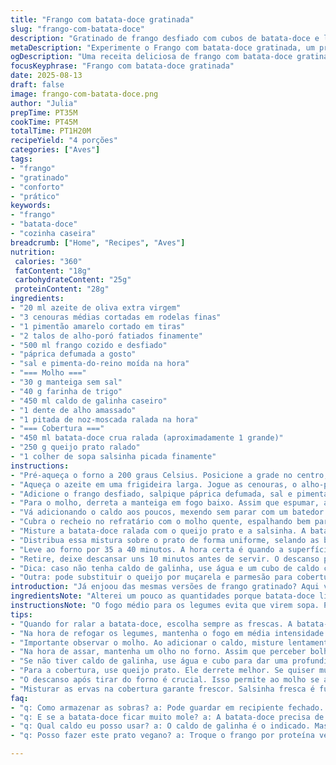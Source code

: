 ```yaml
---
title: "Frango com batata-doce gratinada"
slug: "frango-com-batata-doce"
description: "Gratinado de frango desfiado com cubos de batata-doce e legumes salteados, finalizado com molho branco espesso e cobertura cremosa de queijo. Uma variação equilibrada com toque de páprica defumada e alho, trazendo aroma e sabor intensos. Cozido até que a batata-doce fique macia, porém firme, e a cobertura borbulhante e dourada. Ideal para almoços rápidos e jantares confort, sem ingredientes comuns que causam alergias. Lembrando que o frango pode ser substituído por peru ou até sobras refogadas. Completo, prático e versátil, brinca com texturas e sabores, fazendo diferente daquela batida tradicional."
metaDescription: "Experimente o Frango com batata-doce gratinada, um prato simples, saboroso e nutritivo para as refeições do dia a dia"
ogDescription: "Uma receita deliciosa de frango com batata-doce gratinada, ideal para almoços ou jantares aconchegantes em família"
focusKeyphrase: "Frango com batata-doce gratinada"
date: 2025-08-13
draft: false
image: frango-com-batata-doce.png
author: "Julia"
prepTime: PT35M
cookTime: PT45M
totalTime: PT1H20M
recipeYield: "4 porções"
categories: ["Aves"]
tags:
- "frango"
- "gratinado"
- "conforto"
- "prático"
keywords:
- "frango"
- "batata-doce"
- "cozinha caseira"
breadcrumb: ["Home", "Recipes", "Aves"]
nutrition: 
 calories: "360"
 fatContent: "18g"
 carbohydrateContent: "25g"
 proteinContent: "28g"
ingredients:
- "20 ml azeite de oliva extra virgem"
- "3 cenouras médias cortadas em rodelas finas"
- "1 pimentão amarelo cortado em tiras"
- "2 talos de alho-poró fatiados finamente"
- "500 ml frango cozido e desfiado"
- "páprica defumada a gosto"
- "sal e pimenta-do-reino moída na hora"
- "=== Molho ==="
- "30 g manteiga sem sal"
- "40 g farinha de trigo"
- "450 ml caldo de galinha caseiro"
- "1 dente de alho amassado"
- "1 pitada de noz-moscada ralada na hora"
- "=== Cobertura ==="
- "450 ml batata-doce crua ralada (aproximadamente 1 grande)"
- "250 g queijo prato ralado"
- "1 colher de sopa salsinha picada finamente"
instructions:
- "Pré-aqueça o forno a 200 graus Celsius. Posicione a grade no centro, para garantir calor uniforme e cobertura dourada, sem que queime rápido."
- "Aqueça o azeite em uma frigideira larga. Jogue as cenouras, o alho-poró e o pimentão, refogando em fogo médio. O segredo aqui é não deixar os legumes murcharem demais; deve sentir o cheiro agradável e a cor viver ainda vibrante, uns 6 minutos."
- "Adicione o frango desfiado, salpique páprica defumada, sal e pimenta. Misture, deixe os sabores se conhecendo por uns 2 minutos apenas. Tire do fogo e transfira para um refratário médio, de uns 30x20 cm. Não exagere na quantidade para assar por igual."
- "Para o molho, derreta a manteiga em fogo baixo. Assim que espumar, acrescente a farinha mexendo rápido para não formar grumos. Cozinhe por exatamente 1 minuto, até cheirar a torrado – isso ativa o sabor da farinha."
- "Vá adicionando o caldo aos poucos, mexendo sem parar com um batedor de arame ou colher de pau. O ponto certo do molho é quando ele cobre as costas da colher, espesso mas maleável. Tempere com alho amassado, noz-moscada e ajuste sal e pimenta."
- "Cubra o recheio no refratário com o molho quente, espalhando bem para penetrar nos cantos. Isso evita camada seca e traz cremosidade por toda parte."
- "Misture a batata-doce ralada com o queijo prato e a salsinha. A batata não deve ser drenada, para soltar umidade suficiente e obter textura quase gratinada sem ressecar."
- "Distribua essa mistura sobre o prato de forma uniforme, selando as bordas levemente para segurar o queijo junto."
- "Leve ao forno por 35 a 40 minutos. A hora certa é quando a superfície estiver borbulhante, com pontinhos dourados e a batata ligeiramente caramelizada nas bordas. Se quiser crocância extra, ligue o grill nos últimos 3 minutos, vigiando para não queimar."
- "Retire, deixe descansar uns 10 minutos antes de servir. O descanso permite que o molho firme e o sabor se assente – aquela hora que a comida troca energia com a gente, sabe?"
- "Dica: caso não tenha caldo de galinha, use água e um cubo de caldo caseiro ou miso para profundidade."
- "Outra: pode substituir o queijo por muçarela e parmesão para cobertura diferente, texturas variadas. E o pimentão pode ser vermelho ou verde, conforme o que estiver na geladeira."
introduction: "Já enjoou das mesmas versões de frango gratinado? Aqui vai uma ideia que fica ainda mais vibrante se você usar batata-doce na cobertura em vez da típica batata inglesa. Quando bati o olho na receita, achei simples demais, mas mexer com a páprica defumada e o toque suave do alho no molho mudou o jogo. O segredo está naquele momento na frigideira, quando o cheiro dos legumes começa a subir e a crocância da batata ralada ainda mantém um segredinho. Nem pense em pular o descanso final; isso dá outra textura, quase profissional, que minha mãe mesmo aprovou. Serve para agilizar almoço na semana ou jantar de domingo. Dá pra brincar: já testei com abóbora que funciona também, puxando aquela doçura natural. Se você quer conforto sem complicar, é essa."
ingredientsNote: "Alterei um pouco as quantidades porque batata-doce libera uma umidade que pode empapar o prato se estiver em excesso. Prefira usar batata fresca, descascada e ralada na hora, para textura ideal. A páprica defumada não é obrigatória, mas traz um calorzinho legal; pode pular e adicionar uma pitada de cominho no lugar, fica igualmente gostoso. Uso manteiga para o molho por causa do sabor e da textura que ela dá, mas se quiser, substitua por óleo de coco para uma versão vegana, lembrando que o sabor vai mudar. O queijo prato é mais firme e derrete bem; se trocar por muçarela, use metade de parmesão para evitar umidade demais. O alho-poró faz o sabor crescer e deixa a cor bonita, importante manter, mas se quiser, pode usar cebola comum."
instructionsNote: "O fogo médio para os legumes evita que virem sopa. Preste atenção ao ponto da farinha no molho: ela não pode ficar crua, porque estraga tudo, nem queimar, aqui o cheiro ajuda. Misturar o caldo gradualmente evita grumos, pena comum quando falta paciência. Cobrir o recheio com a batata é o toque final; rale tudo para uma textura que vai firmar depois da cocção. No forno, cuidado para não passar muito do tempo, ou o queijo descasca e fica borrachudo. Ao invés de timer fixo, observe a superfície: bolhinhas e pontinhos dourados são sinais que não enganam. No descanso, a batata ‘puxa’ o molho e a comida vira conforto em cada garfada."
tips:
- "Quando for ralar a batata-doce, escolha sempre as frescas. A batata-doce libera umidade. Deixar passar o ponto pode empapar o prato. Use um ralador grosso para obter fios longos. A textura ajuda que a batata não se desfaça. Se preferir, substitua por abóbora, fica igualmente agradável e doce."
- "Na hora de refogar os legumes, mantenha o fogo em média intensidade. Não deixe murchar demais. Sinta o cheiro, as cores vibrantes, isso é indicação que estão no ponto certo. O alho-poró é essencial. Trocar por cebola comum pode sim. Mas o repreno do sabor e cor muda. Explore e adapte."
- "Importante observar o molho. Ao adicionar o caldo, misture lentamente. Isso evita os grumos, é muita paciência, mas vale a pena. A textura deve ser espessa, mas não pesada. Cobrir o recheio com molho garante que não fique seca. Olhe para o ponto do molho: ele deve escorregar, mas não muito."
- "Na hora de assar, mantenha um olho no forno. Assim que perceber bolhas subindo e bordas douradas, tá perto do ideal. Se estiver em dúvida, ligue o grill por poucos minutos. Cuidado para não queimá-lo, isso traz amargor. Se não conter grill no forno, a cor deve ser dourada e não queimada."
- "Se não tiver caldo de galinha, use água e cubo para dar uma profundidade no sabor. Outra opção é miso, resultado bem satisfatório. Mas se preferir um toque mais suave, mantenha só água. O frango pode ser substituído por peito de peru ou sobras de carne. Inove."
- "Para a cobertura, use queijo prato. Ele derrete melhor. Se quiser mudar, meia muçarela e metade de parmesão. É um truque que ainda mantém a crocância. Outra dica: use cebola caramelizada para um sabor adocicado. Experiência é chave, teste com diferentes queijos."
- "O descanso após tirar do forno é crucial. Isso permite ao molho se acomodar e a batata puxa os sabores. Servir na sequência pode fazer despedaçar. Não tenha pressa. Pratos gratinados pedem seu tempo e atenção. Deixe uns 10 minutos antes de servir."
- "Misturar as ervas na cobertura garante frescor. Salsinha fresca é fundamental. Se não tiver, use manjericão. Traz um aroma diferente, mas muito bom. O importante é não deixar a receita com sabor apenas de queijo, ingredientes frescos são sempre melhores."
faq:
- "q: Como armazenar as sobras? a: Pode guardar em recipiente fechado. Dura de 3 a 4 dias. Ideal para reaquecer no forno. Cuidado para não secar demais. No micro-ondas, um pouco de água pode ajudar."
- "q: E se a batata-doce ficar muito mole? a: A batata-doce precisa de atenção, cozimento excessivo faz ela despedaçar. Dica: use variáveis e adicione apenas a quantidade necessária."
- "q: Qual caldo eu posso usar? a: O caldo de galinha é o indicado. Mas, se não tiver, água combina. Use miso ou caldo em cubo para um sabor a mais. Fica legal."
- "q: Posso fazer este prato vegano? a: Troque o frango por proteína vegetal. Tofu fica incrível no lugar. Substitua a manteiga por óleo de coco. Você pode explorar diferentes maneiras de fazer."

---
```

